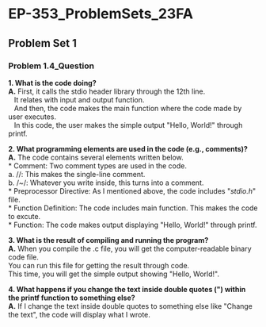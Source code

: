 # EP-353_ProblemSets_23FA

## Problem Set 1

### Problem 1.4_Question

**1. What is the code doing?** <br />
**A.**  First, it calls the stdio header library through the 12th line. <br />
&nbsp;&nbsp; It relates with input and output function. <br />
&nbsp;&nbsp; And then, the code makes the main function where the code made by user executes. <br />
&nbsp;&nbsp; In this code, the user makes the simple output "Hello, World!" through printf. <br />

**2. What programming elements are used in the code (e.g., comments)?** <br />
**A.**  The code contains several elements written below. <br />
    * Comment: Two comment types are used in the code. <br />
      a. //: This makes the single-line comment. <br />
      b. /*~*/: Whatever you write inside, this turns into a comment.  <br />
    * Preprocessor Directive: As I mentioned above, the code includes "_stdio.h_" file. <br />
    * Function Definition: The code includes main function. This makes the code to excute. <br />
    * Function: The code makes output displaying "Hello, World!" through printf.

**3. What is the result of compiling and running the program?** <br />
**A.**  When you compile the .c file, you will get the computer-readable binary code file. <br />
    You can run this file for getting the result through code. <br />
    This time, you will get the simple output showing "Hello, World!".

**4. What happens if you change the text inside double quotes (") within the printf function to something else?** <br />
**A.**  If I change the text inside double quotes to something else like "Change the text", the code will display what I wrote.
